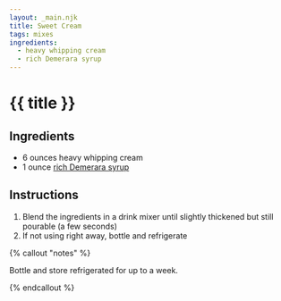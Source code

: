 ```yaml
---
layout: _main.njk
title: Sweet Cream
tags: mixes
ingredients:
  - heavy whipping cream
  - rich Demerara syrup
---
```


<!-- markdownlint-disable MD025 -->
# {{ title }}
<!-- markdownlint-disable MD025 -->

## Ingredients

* 6 ounces heavy whipping cream
* 1 ounce [rich Demerara syrup](/mixes/2-1-simple-syrup)

## Instructions

1. Blend the ingredients in a drink mixer until slightly thickened but still pourable (a few seconds)
2. If not using right away, bottle and refrigerate

<!-- markdownlint-disable MD012 -->
{% callout "notes" %}
<!-- markdownlint-enable MD012 -->

  Bottle and store refrigerated for up to a week.

{% endcallout %}
